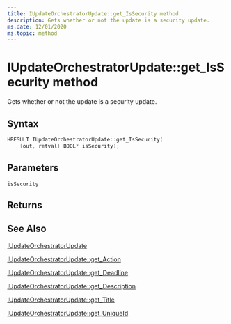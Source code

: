 ```yaml
---
title: IUpdateOrchestratorUpdate::get_IsSecurity method
description: Gets whether or not the update is a security update.
ms.date: 12/01/2020
ms.topic: method
---
```


# IUpdateOrchestratorUpdate::get_IsSecurity method

Gets whether or not the update is a security update.

## Syntax
```cpp
HRESULT IUpdateOrchestratorUpdate::get_IsSecurity(
    [out, retval] BOOL* isSecurity);
```

## Parameters

`isSecurity`

## Returns

## See Also

[IUpdateOrchestratorUpdate](iupdateorchestratorupdate.md)

[IUpdateOrchestratorUpdate::get_Action](iupdateorchestratorupdate-get-action.md)

[IUpdateOrchestratorUpdate::get_Deadline](iupdateorchestratorupdate-get-deadline.md)

[IUpdateOrchestratorUpdate::get_Description](iupdateorchestratorupdate-get-description.md)

[IUpdateOrchestratorUpdate::get_Title](iupdateorchestratorupdate-get-title.md)

[IUpdateOrchestratorUpdate::get_UniqueId](iupdateorchestratorupdate-get-uniqueid.md)
